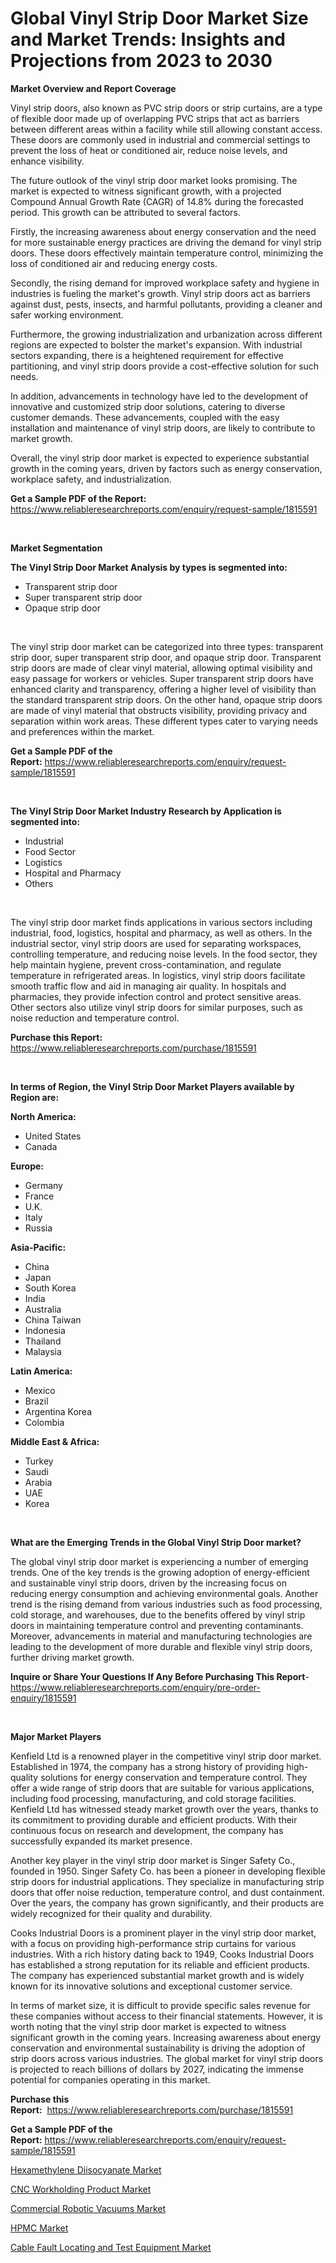 <p><h1>Global Vinyl Strip Door Market Size and Market Trends: Insights and Projections from 2023 to 2030</h1></p><p><strong>Market Overview and Report Coverage</strong></p>
<p><p>Vinyl strip doors, also known as PVC strip doors or strip curtains, are a type of flexible door made up of overlapping PVC strips that act as barriers between different areas within a facility while still allowing constant access. These doors are commonly used in industrial and commercial settings to prevent the loss of heat or conditioned air, reduce noise levels, and enhance visibility.</p><p>The future outlook of the vinyl strip door market looks promising. The market is expected to witness significant growth, with a projected Compound Annual Growth Rate (CAGR) of 14.8% during the forecasted period. This growth can be attributed to several factors.</p><p>Firstly, the increasing awareness about energy conservation and the need for more sustainable energy practices are driving the demand for vinyl strip doors. These doors effectively maintain temperature control, minimizing the loss of conditioned air and reducing energy costs.</p><p>Secondly, the rising demand for improved workplace safety and hygiene in industries is fueling the market's growth. Vinyl strip doors act as barriers against dust, pests, insects, and harmful pollutants, providing a cleaner and safer working environment.</p><p>Furthermore, the growing industrialization and urbanization across different regions are expected to bolster the market's expansion. With industrial sectors expanding, there is a heightened requirement for effective partitioning, and vinyl strip doors provide a cost-effective solution for such needs.</p><p>In addition, advancements in technology have led to the development of innovative and customized strip door solutions, catering to diverse customer demands. These advancements, coupled with the easy installation and maintenance of vinyl strip doors, are likely to contribute to market growth.</p><p>Overall, the vinyl strip door market is expected to experience substantial growth in the coming years, driven by factors such as energy conservation, workplace safety, and industrialization.</p></p>
<p><strong>Get a Sample PDF of the Report:</strong> <a href="https://www.reliableresearchreports.com/enquiry/request-sample/1815591">https://www.reliableresearchreports.com/enquiry/request-sample/1815591</a></p>
<p>&nbsp;</p>
<p><strong>Market Segmentation</strong></p>
<p><strong>The Vinyl Strip Door Market Analysis by types is segmented into:</strong></p>
<p><ul><li>Transparent strip door</li><li>Super transparent strip door</li><li>Opaque strip door</li></ul></p>
<p>&nbsp;</p>
<p><p>The vinyl strip door market can be categorized into three types: transparent strip door, super transparent strip door, and opaque strip door. Transparent strip doors are made of clear vinyl material, allowing optimal visibility and easy passage for workers or vehicles. Super transparent strip doors have enhanced clarity and transparency, offering a higher level of visibility than the standard transparent strip doors. On the other hand, opaque strip doors are made of vinyl material that obstructs visibility, providing privacy and separation within work areas. These different types cater to varying needs and preferences within the market.</p></p>
<p><strong>Get a Sample PDF of the Report:</strong>&nbsp;<a href="https://www.reliableresearchreports.com/enquiry/request-sample/1815591">https://www.reliableresearchreports.com/enquiry/request-sample/1815591</a></p>
<p>&nbsp;</p>
<p><strong>The Vinyl Strip Door Market Industry Research by Application is segmented into:</strong></p>
<p><ul><li>Industrial</li><li>Food Sector</li><li>Logistics</li><li>Hospital and Pharmacy</li><li>Others</li></ul></p>
<p>&nbsp;</p>
<p><p>The vinyl strip door market finds applications in various sectors including industrial, food, logistics, hospital and pharmacy, as well as others. In the industrial sector, vinyl strip doors are used for separating workspaces, controlling temperature, and reducing noise levels. In the food sector, they help maintain hygiene, prevent cross-contamination, and regulate temperature in refrigerated areas. In logistics, vinyl strip doors facilitate smooth traffic flow and aid in managing air quality. In hospitals and pharmacies, they provide infection control and protect sensitive areas. Other sectors also utilize vinyl strip doors for similar purposes, such as noise reduction and temperature control.</p></p>
<p><strong>Purchase this Report:</strong>&nbsp; <a href="https://www.reliableresearchreports.com/purchase/1815591">https://www.reliableresearchreports.com/purchase/1815591</a></p>
<p>&nbsp;</p>
<p><strong>In terms of Region, the Vinyl Strip Door Market Players available by Region are:</strong></p>
<p>
    <p> <strong> North America: </strong>
        <ul>
            <li>United States</li>
            <li>Canada</li>
        </ul>
        </p> 
    <p> <strong> Europe: </strong>
        <ul>
            <li>Germany</li>
            <li>France</li>
            <li>U.K.</li>
            <li>Italy</li>
            <li>Russia</li>
        </ul>
        </p> 
    <p> <strong> Asia-Pacific: </strong>
        <ul>
            <li>China</li>
            <li>Japan</li>
            <li>South Korea</li>
            <li>India</li>
            <li>Australia</li>
            <li>China Taiwan</li>
            <li>Indonesia</li>
            <li>Thailand</li>
            <li>Malaysia</li>
        </ul>
        </p> 
    <p> <strong> Latin America: </strong>
        <ul>
            <li>Mexico</li>
            <li>Brazil</li>
            <li>Argentina Korea</li>
            <li>Colombia</li>
        </ul>
        </p> 
    <p> <strong> Middle East & Africa: </strong>
        <ul>
            <li>Turkey</li>
            <li>Saudi</li>
            <li>Arabia</li>
            <li>UAE</li>
            <li>Korea</li>
        </ul>
    </p>
    </p>
<p>&nbsp;</p>
<p><strong>What are the Emerging Trends in the Global Vinyl Strip Door market?</strong></p>
<p><p>The global vinyl strip door market is experiencing a number of emerging trends. One of the key trends is the growing adoption of energy-efficient and sustainable vinyl strip doors, driven by the increasing focus on reducing energy consumption and achieving environmental goals. Another trend is the rising demand from various industries such as food processing, cold storage, and warehouses, due to the benefits offered by vinyl strip doors in maintaining temperature control and preventing contaminants. Moreover, advancements in material and manufacturing technologies are leading to the development of more durable and flexible vinyl strip doors, further driving market growth.</p></p>
<p><strong>Inquire or Share Your Questions If Any Before Purchasing This Report</strong>- <a href="https://www.reliableresearchreports.com/enquiry/pre-order-enquiry/1815591">https://www.reliableresearchreports.com/enquiry/pre-order-enquiry/1815591</a></p>
<p>&nbsp;</p>
<p><strong>Major Market Players</strong></p>
<p><p>Kenfield Ltd is a renowned player in the competitive vinyl strip door market. Established in 1974, the company has a strong history of providing high-quality solutions for energy conservation and temperature control. They offer a wide range of strip doors that are suitable for various applications, including food processing, manufacturing, and cold storage facilities. Kenfield Ltd has witnessed steady market growth over the years, thanks to its commitment to providing durable and efficient products. With their continuous focus on research and development, the company has successfully expanded its market presence.</p><p>Another key player in the vinyl strip door market is Singer Safety Co., founded in 1950. Singer Safety Co. has been a pioneer in developing flexible strip doors for industrial applications. They specialize in manufacturing strip doors that offer noise reduction, temperature control, and dust containment. Over the years, the company has grown significantly, and their products are widely recognized for their quality and durability.</p><p>Cooks Industrial Doors is a prominent player in the vinyl strip door market, with a focus on providing high-performance strip curtains for various industries. With a rich history dating back to 1949, Cooks Industrial Doors has established a strong reputation for its reliable and efficient products. The company has experienced substantial market growth and is widely known for its innovative solutions and exceptional customer service.</p><p>In terms of market size, it is difficult to provide specific sales revenue for these companies without access to their financial statements. However, it is worth noting that the vinyl strip door market is expected to witness significant growth in the coming years. Increasing awareness about energy conservation and environmental sustainability is driving the adoption of strip doors across various industries. The global market for vinyl strip doors is projected to reach billions of dollars by 2027, indicating the immense potential for companies operating in this market.</p></p>
<p><strong>Purchase this Report:</strong>&nbsp;&nbsp;<a href="https://www.reliableresearchreports.com/purchase/1815591">https://www.reliableresearchreports.com/purchase/1815591</a></p>
<p></p>
<p><strong>Get a Sample PDF of the Report:</strong>&nbsp;<a href="https://www.reliableresearchreports.com/enquiry/request-sample/1815591">https://www.reliableresearchreports.com/enquiry/request-sample/1815591</a></p>
<p><p><a href="https://github.com/maliyahmorrow6654/Market-Research-Report-List-1/blob/main/hexamethylene-diisocyanate-market.md">Hexamethylene Diisocyanate Market</a></p><p><a href="https://medium.com/@shiv151299/cnc-workholding-product-market-outlook-industry-overview-and-forecast-2023-to-2030-798a66765867">CNC Workholding Product Market</a></p><p><a href="https://medium.com/@shivay151299/commercial-robotic-vacuums-market-report-reveals-the-latest-trends-and-growth-opportunities-of-this-5ba693f4f538">Commercial Robotic Vacuums Market</a></p><p><a href="https://github.com/abdelrhmankishk22/Market-Research-Report-List-1/blob/main/hpmc-market.md">HPMC Market</a></p><p><a href="https://medium.com/@yashreports27/cable-fault-locating-and-test-equipment-market-comprehensive-assessment-by-type-application-and-e3c56ada468b">Cable Fault Locating and Test Equipment Market</a></p></p>